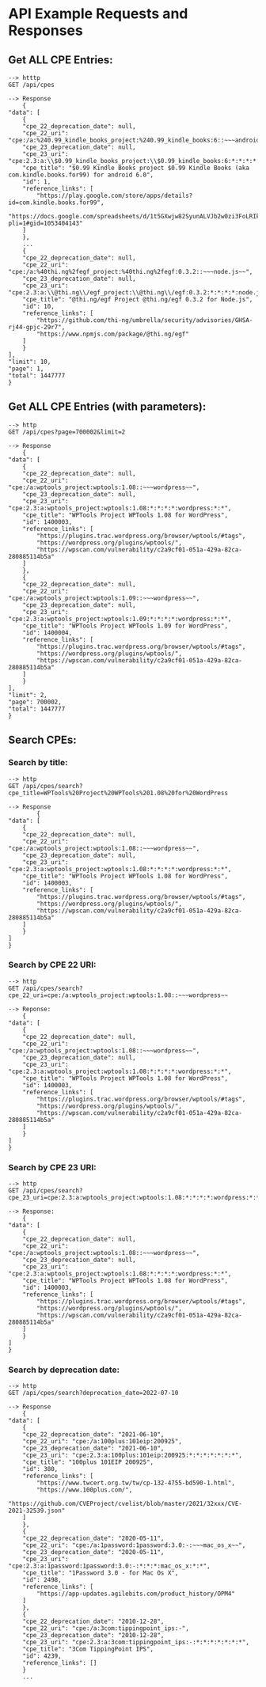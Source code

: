 # API Example Requests and Responses

## Get ALL CPE Entries:
    --> htttp
    GET /api/cpes

    --> Response
        {
    "data": [
        {
        "cpe_22_deprecation_date": null,
        "cpe_22_uri": "cpe:/a:%240.99_kindle_books_project:%240.99_kindle_books:6::~~~android~~",
        "cpe_23_deprecation_date": null,
        "cpe_23_uri": "cpe:2.3:a:\\$0.99_kindle_books_project:\\$0.99_kindle_books:6:*:*:*:*:android:*:*",
        "cpe_title": "$0.99 Kindle Books project $0.99 Kindle Books (aka com.kindle.books.for99) for android 6.0",
        "id": 1,
        "reference_links": [
            "https://play.google.com/store/apps/details?id=com.kindle.books.for99",
            "https://docs.google.com/spreadsheets/d/1t5GXwjw82SyunALVJb2w0zi3FoLRIkfGPc7AMjRF0r4/edit?pli=1#gid=1053404143"
        ]
        },
        ...
        {
        "cpe_22_deprecation_date": null,
        "cpe_22_uri": "cpe:/a:%40thi.ng%2fegf_project:%40thi.ng%2fegf:0.3.2::~~~node.js~~",
        "cpe_23_deprecation_date": null,
        "cpe_23_uri": "cpe:2.3:a:\\@thi.ng\\/egf_project:\\@thi.ng\\/egf:0.3.2:*:*:*:*:node.js:*:*",
        "cpe_title": "@thi.ng/egf Project @thi.ng/egf 0.3.2 for Node.js",
        "id": 10,
        "reference_links": [
            "https://github.com/thi-ng/umbrella/security/advisories/GHSA-rj44-gpjc-29r7",
            "https://www.npmjs.com/package/@thi.ng/egf"
        ]
        }
    ],
    "limit": 10,
    "page": 1,
    "total": 1447777
    }

## Get ALL CPE Entries (with parameters):

    --> http
    GET /api/cpes?page=700002&limit=2

    --> Response
        {
    "data": [
        {
        "cpe_22_deprecation_date": null,
        "cpe_22_uri": "cpe:/a:wptools_project:wptools:1.08::~~~wordpress~~",
        "cpe_23_deprecation_date": null,
        "cpe_23_uri": "cpe:2.3:a:wptools_project:wptools:1.08:*:*:*:*:wordpress:*:*",
        "cpe_title": "WPTools Project WPTools 1.08 for WordPress",
        "id": 1400003,
        "reference_links": [
            "https://plugins.trac.wordpress.org/browser/wptools/#tags",
            "https://wordpress.org/plugins/wptools/",
            "https://wpscan.com/vulnerability/c2a9cf01-051a-429a-82ca-280885114b5a"
        ]
        },
        {
        "cpe_22_deprecation_date": null,
        "cpe_22_uri": "cpe:/a:wptools_project:wptools:1.09::~~~wordpress~~",
        "cpe_23_deprecation_date": null,
        "cpe_23_uri": "cpe:2.3:a:wptools_project:wptools:1.09:*:*:*:*:wordpress:*:*",
        "cpe_title": "WPTools Project WPTools 1.09 for WordPress",
        "id": 1400004,
        "reference_links": [
            "https://plugins.trac.wordpress.org/browser/wptools/#tags",
            "https://wordpress.org/plugins/wptools/",
            "https://wpscan.com/vulnerability/c2a9cf01-051a-429a-82ca-280885114b5a"
        ]
        }
    ],
    "limit": 2,
    "page": 700002,
    "total": 1447777
    }

## Search CPEs:

### Search by title:

    --> http
    GET /api/cpes/search?cpe_title=WPTools%20Project%20WPTools%201.08%20for%20WordPress

    --> Response
            {
    "data": [
        {
        "cpe_22_deprecation_date": null,
        "cpe_22_uri": "cpe:/a:wptools_project:wptools:1.08::~~~wordpress~~",
        "cpe_23_deprecation_date": null,
        "cpe_23_uri": "cpe:2.3:a:wptools_project:wptools:1.08:*:*:*:*:wordpress:*:*",
        "cpe_title": "WPTools Project WPTools 1.08 for WordPress",
        "id": 1400003,
        "reference_links": [
            "https://plugins.trac.wordpress.org/browser/wptools/#tags",
            "https://wordpress.org/plugins/wptools/",
            "https://wpscan.com/vulnerability/c2a9cf01-051a-429a-82ca-280885114b5a"
        ]
        }
    ]
    }

### Search by CPE 22 URI:

    --> http
    GET /api/cpes/search?cpe_22_uri=cpe:/a:wptools_project:wptools:1.08::~~~wordpress~~

    --> Reponse:
        {
    "data": [
        {
        "cpe_22_deprecation_date": null,
        "cpe_22_uri": "cpe:/a:wptools_project:wptools:1.08::~~~wordpress~~",
        "cpe_23_deprecation_date": null,
        "cpe_23_uri": "cpe:2.3:a:wptools_project:wptools:1.08:*:*:*:*:wordpress:*:*",
        "cpe_title": "WPTools Project WPTools 1.08 for WordPress",
        "id": 1400003,
        "reference_links": [
            "https://plugins.trac.wordpress.org/browser/wptools/#tags",
            "https://wordpress.org/plugins/wptools/",
            "https://wpscan.com/vulnerability/c2a9cf01-051a-429a-82ca-280885114b5a"
        ]
        }
    ]
    }

### Search by CPE 23 URI:

    --> http
    GET /api/cpes/search?cpe_23_uri=cpe:2.3:a:wptools_project:wptools:1.08:*:*:*:*:wordpress:*:*

    --> Response:
        {
    "data": [
        {
        "cpe_22_deprecation_date": null,
        "cpe_22_uri": "cpe:/a:wptools_project:wptools:1.08::~~~wordpress~~",
        "cpe_23_deprecation_date": null,
        "cpe_23_uri": "cpe:2.3:a:wptools_project:wptools:1.08:*:*:*:*:wordpress:*:*",
        "cpe_title": "WPTools Project WPTools 1.08 for WordPress",
        "id": 1400003,
        "reference_links": [
            "https://plugins.trac.wordpress.org/browser/wptools/#tags",
            "https://wordpress.org/plugins/wptools/",
            "https://wpscan.com/vulnerability/c2a9cf01-051a-429a-82ca-280885114b5a"
        ]
        }
    ]
    }


### Search by deprecation date:

    --> http
    GET /api/cpes/search?deprecation_date=2022-07-10

    --> Response
        {
    "data": [
        {
        "cpe_22_deprecation_date": "2021-06-10",
        "cpe_22_uri": "cpe:/a:100plus:101eip:200925",
        "cpe_23_deprecation_date": "2021-06-10",
        "cpe_23_uri": "cpe:2.3:a:100plus:101eip:200925:*:*:*:*:*:*:*",
        "cpe_title": "100plus 101EIP 200925",
        "id": 380,
        "reference_links": [
            "https://www.twcert.org.tw/tw/cp-132-4755-bd590-1.html",
            "https://www.100plus.com/",
            "https://github.com/CVEProject/cvelist/blob/master/2021/32xxx/CVE-2021-32539.json"
        ]
        },
        {
        "cpe_22_deprecation_date": "2020-05-11",
        "cpe_22_uri": "cpe:/a:1password:1password:3.0:-:~~~mac_os_x~~",
        "cpe_23_deprecation_date": "2020-05-11",
        "cpe_23_uri": "cpe:2.3:a:1password:1password:3.0:-:*:*:*:mac_os_x:*:*",
        "cpe_title": "1Password 3.0 - for Mac Os X",
        "id": 2498,
        "reference_links": [
            "https://app-updates.agilebits.com/product_history/OPM4"
        ]
        },
        {
        "cpe_22_deprecation_date": "2010-12-28",
        "cpe_22_uri": "cpe:/a:3com:tippingpoint_ips:-",
        "cpe_23_deprecation_date": "2010-12-28",
        "cpe_23_uri": "cpe:2.3:a:3com:tippingpoint_ips:-:*:*:*:*:*:*:*",
        "cpe_title": "3Com TippingPoint IPS",
        "id": 4239,
        "reference_links": []
        }
        ...